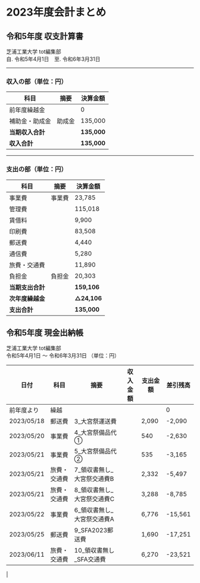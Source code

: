 # 2023年度会計まとめ



## 令和5年度 収支計算書
芝浦工業大学 tot編集部  
自. 令和5年4月1日　至. 令和6年3月31日  

---

### 収入の部（単位：円）

| 科目             | 摘要   | 決算金額    |
| ---------------- | ------ | ----------- |
| 前年度繰越金     |        | 0           |
| 補助金・助成金   | 助成金 | 135,000     |
| **当期収入合計** |        | **135,000** |
| **収入合計**     |        | **135,000** |

---

### 支出の部（単位：円）

| 科目             | 摘要   | 決算金額    |
| ---------------- | ------ | ----------- |
| 事業費           | 事業費 | 23,785      |
| 管理費           |        | 115,018     |
| 賃借料           |        | 9,900       |
| 印刷費           |        | 83,508      |
| 郵送費           |        | 4,440       |
| 通信費           |        | 5,280       |
| 旅費・交通費     |        | 11,890      |
| 負担金           | 負担金 | 20,303      |
| **当期支出合計** |        | **159,106** |
| **次年度繰越金** |        | **△24,106** |
| **支出合計**     |        | **135,000** |





## 令和5年度 現金出納帳
芝浦工業大学 tot編集部  
令和5年4月1日 ～ 令和6年3月31日 （単位：円）

| 日付       | 科目         | 摘要                       | 収入金額 | 支出金額 | 差引残高 |
| ---------- | ------------ | -------------------------- | -------- | -------- | -------- |
| 前年度より | 繰越         |                            |          |          | 0        |
| 2023/05/18 | 郵送費       | 3_大宮祭運送費             |          | 2,090    | -2,090   |
| 2023/05/20 | 事業費       | 4_大宮祭備品代①            |          | 540      | -2,630   |
| 2023/05/21 | 事業費       | 5_大宮祭備品代②            |          | 535      | -3,165   |
| 2023/05/21 | 旅費・交通費 | 7_領収書無し_大宮祭交通費B |          | 2,332    | -5,497   |
| 2023/05/21 | 旅費・交通費 | 8_領収書無し_大宮祭交通費C |          | 3,288    | -8,785   |
| 2023/05/22 | 事業費       | 6_領収書無し_大宮祭交通費A |          | 6,776    | -15,561  |
| 2023/05/25 | 郵送費       | 9_SFA2023郵送費            |          | 1,690    | -17,251  |
| 2023/06/11 | 旅費・交通費 | 10_領収書無し_SFA交通費    |          | 6,270    | -23,521  |
|